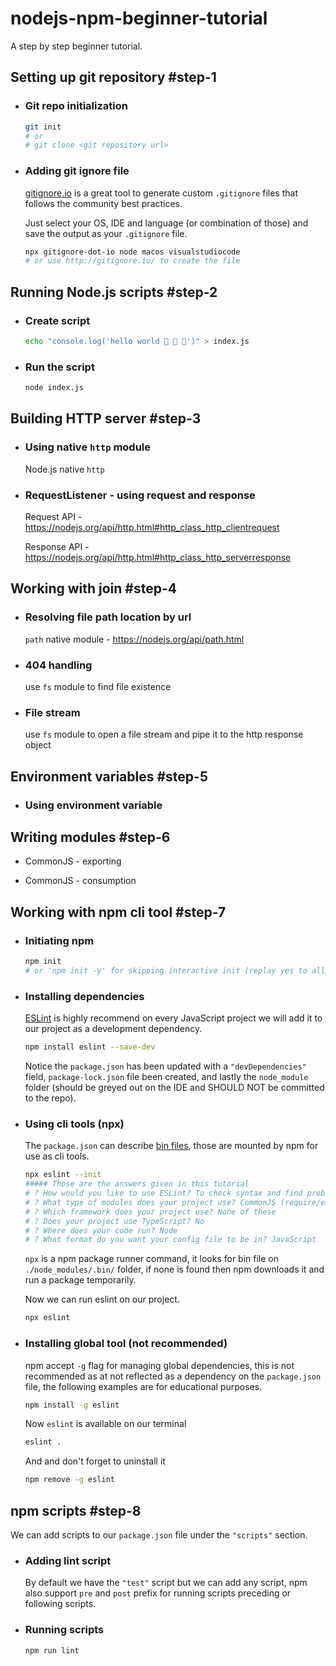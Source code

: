 # nodejs-npm-beginner-tutorial

A step by step beginner tutorial.

## Setting up git repository #step-1

- ### Git repo initialization

  ```bash
  git init
  # or
  # git clone <git repository url>
  ```

- ### Adding git ignore file

  [gitignore.io](http://gitignore.io/) is a great tool to generate custom `.gitignore` files that follows the community best practices.

  Just select your OS, IDE and language (or combination of those) and save the output as your `.gitignore` file.

  ```bash
  npx gitignore-dot-io node macos visualstudiocode
  # or use http://gitignore.io/ to create the file
  ```

## Running Node.js scripts #step-2

- ### Create script

  ```bash
  echo "console.log('hello world 👋 👋 👋')" > index.js
  ```

- ### Run the script
  
  ```bash
  node index.js
  ```

## Building HTTP server #step-3

- ### Using native `http` module

  Node.js native `http`

- ### RequestListener - using request and response

  Request API - https://nodejs.org/api/http.html#http_class_http_clientrequest

  Response API - https://nodejs.org/api/http.html#http_class_http_serverresponse

## Working with join #step-4

- ### Resolving file path location by url

  `path` native module - https://nodejs.org/api/path.html

- ### 404 handling

  use `fs` module to find file existence

- ### File stream

  use `fs` module to open a file stream and pipe it to the http response object

## Environment variables #step-5

- ### Using environment variable

## Writing modules #step-6

- CommonJS - exporting

- CommonJS - consumption

## Working with npm cli tool #step-7

- ### Initiating npm

  ```bash
  npm init
  # or 'npm init -y' for skipping interactive init (replay yes to all)
  ```

- ### Installing dependencies

  [ESLint](https://eslint.org/docs/user-guide/getting-started) is highly recommend on every JavaScript project we will add it to our project as a development dependency.

  ```bash
  npm install eslint --save-dev
  ```

  Notice the `package.json` has been updated with a `"devDependencies"` field, `package-lock.json` file been created, and lastly the `node_module` folder (should be greyed out on the IDE and SHOULD NOT be committed to the repo).

- ### Using cli tools (npx)

  The `package.json` can describe [bin files](https://docs.npmjs.com/files/package.json#bin), those are mounted by npm for use as cli tools.

  ```bash
  npx eslint --init
  ##### Those are the answers given in this tutorial
  # ? How would you like to use ESLint? To check syntax and find problems
  # ? What type of modules does your project use? CommonJS (require/exports)
  # ? Which framework does your project use? None of these
  # ? Does your project use TypeScript? No
  # ? Where does your code run? Node
  # ? What format do you want your config file to be in? JavaScript
  ```

  `npx` is a npm package runner command, it looks for bin file on `./node_modules/.bin/` folder, if none is found then npm downloads it and run a package temporarily.

  Now we can run eslint on our project.

  ```bash
  npx eslint
  ```

- ### Installing global tool (not recommended)

  npm accept `-g` flag for managing global dependencies, this is not recommended as at not reflected as a dependency on the `package.json` file, the following examples are for educational purposes.

  ```bash
  npm install -g eslint
  ```

  Now `eslint` is available on our terminal

  ```bash
  eslint .
  ```

  And and don't forget to uninstall it

  ```bash
  npm remove -g eslint
  ```

## npm scripts #step-8

  We can add scripts to our `package.json` file under the `"scripts"` section.

- ### Adding lint script

  By default we have the `"test"` script but we can add any script, npm also support `pre` and `post` prefix for running scripts preceding or following scripts.

- ### Running scripts

  ```bash
  npm run lint
  ```
